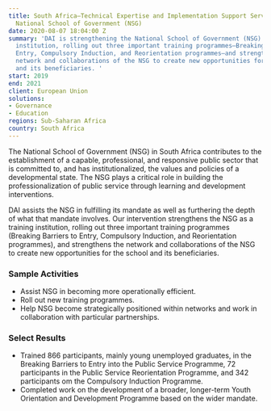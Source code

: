 ```yaml
---
title: South Africa—Technical Expertise and Implementation Support Services for the
  National School of Government (NSG)
date: 2020-08-07 18:04:00 Z
summary: 'DAI is strengthening the National School of Government (NSG) as a training
  institution, rolling out three important training programmes—Breaking Barriers to
  Entry, Compulsory Induction, and Reorientation programmes—and strengthening the
  network and collaborations of the NSG to create new opportunities for the school
  and its beneficiaries. '
start: 2019
end: 2021
client: European Union
solutions:
- Governance
- Education
regions: Sub-Saharan Africa
country: South Africa
---
```


The National School of Government (NSG) in South Africa contributes to the establishment of a capable, professional, and responsive public sector that is committed to, and has institutionalized, the values and policies of a developmental state. The NSG plays a critical role in building the professionalization of public service through learning and development interventions.

DAI assists the NSG in fulfilling its mandate as well as furthering the depth of what that mandate involves. Our intervention strengthens the NSG as a training institution, rolling out three important training programmes (Breaking Barriers to Entry, Compulsory Induction, and Reorientation programmes), and strengthens the network and collaborations of the NSG to create new opportunities for the school and its beneficiaries. 
 
### Sample Activities

* Assist NSG in becoming more operationally efficient.
* Roll out new training programmes.
* Help NSG become strategically positioned within networks and work in collaboration with particular partnerships.
 
### Select Results

* Trained 866 participants, mainly young unemployed graduates, in the Breaking Barriers to Entry into the Public Service Programme, 72 participants in the Public Service Reorientation Programme, and 342 participants om the Compulsory Induction Programme. 
* Completed work on the development of a broader, longer-term Youth Orientation and Development Programme based on the wider mandate.